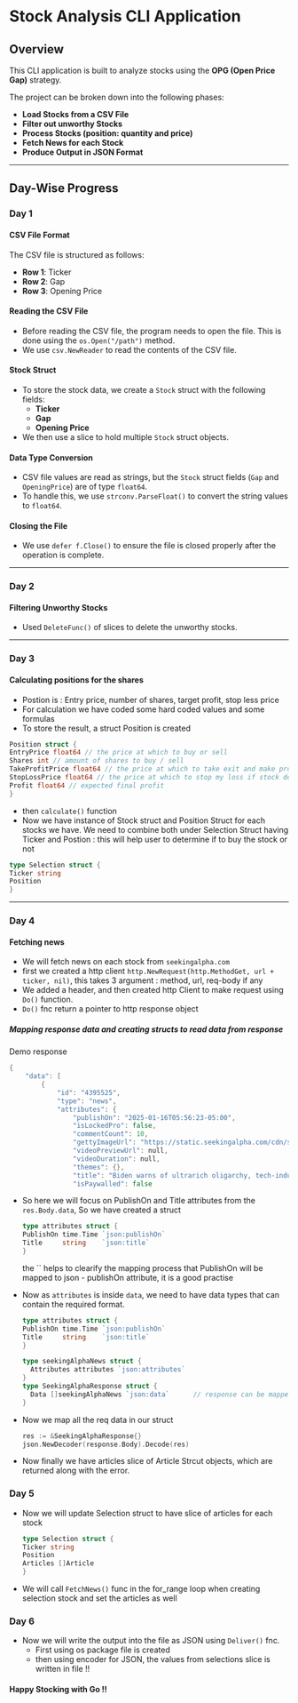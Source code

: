 # Stock Analysis CLI Application

## Overview

This CLI application is built to analyze stocks using the **OPG (Open Price Gap)** strategy.

The project can be broken down into the following phases:

- **Load Stocks from a CSV File**
- **Filter out unworthy Stocks**
- **Process Stocks (position: quantity and price)**
- **Fetch News for each Stock**
- **Produce Output in JSON Format**

---

## Day-Wise Progress

### Day 1

#### CSV File Format

The CSV file is structured as follows:

- **Row 1**: Ticker
- **Row 2**: Gap
- **Row 3**: Opening Price

#### Reading the CSV File

- Before reading the CSV file, the program needs to open the file. This is done using the `os.Open("/path")` method.
- We use `csv.NewReader` to read the contents of the CSV file.

#### Stock Struct

- To store the stock data, we create a `Stock` struct with the following fields:
  - **Ticker**
  - **Gap**
  - **Opening Price**
- We then use a slice to hold multiple `Stock` struct objects.

#### Data Type Conversion

- CSV file values are read as strings, but the `Stock` struct fields (`Gap` and `OpeningPrice`) are of type `float64`.
- To handle this, we use `strconv.ParseFloat()` to convert the string values to `float64`.

#### Closing the File

- We use `defer f.Close()` to ensure the file is closed properly after the operation is complete.

---

### Day 2

#### Filtering Unworthy Stocks

- Used `DeleteFunc()` of slices to delete the unworthy stocks.

---

### Day 3

#### Calculating positions for the shares

- Postion is : Entry price, number of shares, target profit, stop less price
- For calculation we have coded some hard coded values and some formulas
- To store the result, a struct Position is created

```go type
Position struct {
EntryPrice float64 // the price at which to buy or sell
Shares int // amount of shares to buy / sell
TakeProfitPrice float64 // the price at which to take exit and make profit
StopLossPrice float64 // the price at which to stop my loss if stock doesn't go our way
Profit float64 // expected final profit
}
```

- then `calculate()` function
- Now we have instance of Stock struct and Position Struct for each stocks we have. We need to combine both under
  Selection Struct having Ticker and Postion : this will help user to determine if to buy the stock or not

```go
type Selection struct {
Ticker string
Position
}
```

---

### Day 4

#### Fetching news

- We will fetch news on each stock from `seekingalpha.com`
- first we created a http client `http.NewRequest(http.MethodGet, url + ticker, nil)`, this takes 3 argument : method, url, req-body if any
- We added a header, and then created http Client to make request using `Do()` function.
- `Do()` fnc return a pointer to http response object

##### Mapping response data and creating structs to read data from response

Demo response

```go
{
    "data": [
        {
            "id": "4395525",
            "type": "news",
            "attributes": {
                "publishOn": "2025-01-16T05:56:23-05:00",
                "isLockedPro": false,
                "commentCount": 10,
                "gettyImageUrl": "https://static.seekingalpha.com/cdn/s3/uploads/getty_images/2193527787/image_2193527787.jpg",
                "videoPreviewUrl": null,
                "videoDuration": null,
                "themes": {},
                "title": "Biden warns of ultrarich oligarchy, tech-industrial complex in farewell speech",
                "isPaywalled": false
```

- So here we will focus on PublishOn and Title attributes from the `res.Body.data`, So we have created a struct
  ```go
  type attributes struct {
  PublishOn time.Time `json:publishOn`
  Title     string    `json:title`
  }
  ```
  the `` helps to clearify the mapping process that PublishOn will be mapped to json - publishOn attribute, it is a good practise
- Now as `attributes` is inside `data`, we need to have data types that can contain the required format.

  ```go
  type attributes struct {
  PublishOn time.Time `json:publishOn`
  Title     string    `json:title`
  }

  type seekingAlphaNews struct {
    Attributes attributes `json:attributes`
  }
  type SeekingAlphaResponse struct {
    Data []seekingAlphaNews `json:data`      // response can be mapped to SeekinAlphaNews
  }
  ```

- Now we map all the req data in our struct
  ```go
  res := &SeekingAlphaResponse{}
  json.NewDecoder(response.Body).Decode(res)
  ```
- Now finally we have articles slice of Article Strcut objects, which are returned along with the error.

### Day 5

- Now we will update Selection struct to have slice of articles for each stock
  ```go
  type Selection struct {
  Ticker string
  Position
  Articles []Article
  }
  ```
- We will call `FetchNews()` func in the for_range loop when creating selection stock and set the articles as well

### Day 6

- Now we will write the output into the file as JSON using `Deliver()` fnc.
  - First using os package file is created
  - then using encoder for JSON, the values from selections slice is written in file !!

#### Happy Stocking with Go !!

